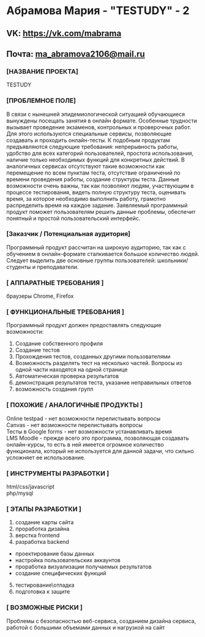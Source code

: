 # Абрамова Мария - "TESTUDY" - 2
## VK: https://vk.com/mabrama
## Почта: ma_abramova2106@mail.ru


### [НАЗВАНИЕ ПРОЕКТА]
TESTUDY
### [ПРОБЛЕМНОЕ ПОЛЕ]
В связи с нынешней эпидемиологической ситуацией обучающиеся вынуждены посещать занятия в онлайн формате. Особенные трудности вызывает проведение экзаменов, контрольных и проверочных работ. Для этого используются специальные сервисы, позволяющие создавать и проходить онлайн-тесты. К подобным продуктам предъявляются следующие требования: непрерывность работы, удобство для всех категорий пользователей, простота использования, наличие только необходимых функций для конкретных действий. В аналогичных сервисах отсутствуют такие возможности как перемещение по всем пунктам теста, отсутствие ограничений по времени проведения работы, создание структуры теста. Данные возможности очень важны, так как позволяют людям, участвующим в процессе тестирования, видеть полную структуру теста, оценивать время, за которое необходимо выполнить работу, грамотно распределить время на каждое задание. Заявляемый программный продукт поможет пользователям решить данные проблемы, обеспечит понятный и простой пользовательский интерфейс.


### [Заказчик / Потенциальная аудитория]
Программный продукт рассчитан на широкую аудиторию, 
так как с обучением в онлайн-формате сталкивается большое количество людей. 
Следует выделить две основные группы пользователей: школьники/студенты и преподаватели.
### [ АППАРАТНЫЕ ТРЕБОВАНИЯ ]
браузеры Chrome, Firefox

### [ ФУНКЦИОНАЛЬНЫЕ ТРЕБОВАНИЯ ]

Программный продукт должен предоставлять следующие возможности:
1. Создание собственного профиля
2. Создание тестов
3. Прохождения тестов, созданных другими пользователями
4. Возможность разделять тест на несколько частей. Вопросы из одной части находятся на одной странице
5. Автоматическая проверка результатов 
6. демонстрация результатов теста, указание неправильных ответов
7. возможность создания групп

### [ ПОХОЖИЕ / АНАЛОГИЧНЫЕ ПРОДУКТЫ ]
Online testpad - нет возможности перелистывать вопросы
<br/>
Canvas - нет возможности перелистывать вопросы
<br/> 
Тесты в Google forms - нет возможности устанавливать время
<br/>
LMS Moodle - прежде всего это программа, позволяющая создавать онлайн-курсы, то есть в ней имеется огромное количество функционала, который не используется для данной задачи, что сильно усложняет ее использование.

### [ ИНСТРУМЕНТЫ РАЗРАБОТКИ ]

html/css/javascript
<br/> php/mysql

### [ ЭТАПЫ РАЗРАБОТКИ ]

1. создание карты сайта
2. проработка дизайна
3. верстка frontend
4. разработка backend
  * проектирование базы данных
  * настройка пользовательских аккаунтов
  * проработка визуализации получаемых результатов
  * создание специфических функций
5. тестирование\отладка
6. подготовка к защите

### [ ВОЗМОЖНЫЕ РИСКИ ]
Проблемы с безопасностью веб-сервиса, созданием дизайна сервиса, работой с большими объемами данных и нагрузкой на сайт
